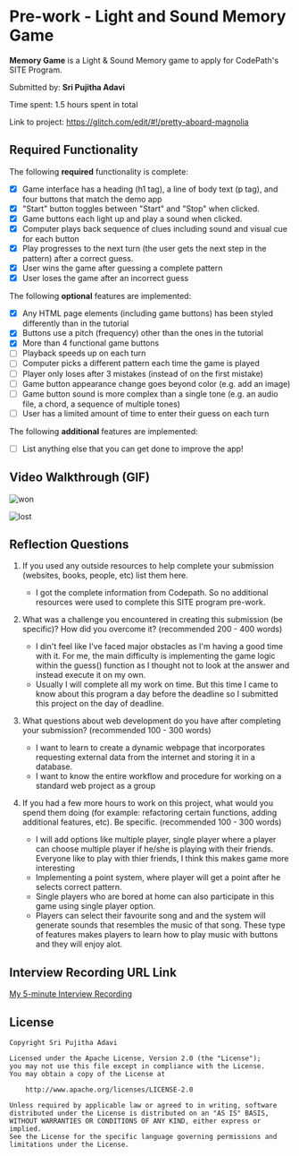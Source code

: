 # Pre-work - Light and Sound Memory Game

**Memory Game** is a Light & Sound Memory game to apply for CodePath's SITE Program. 

Submitted by: **Sri Pujitha Adavi**

Time spent: 1.5 hours spent in total

Link to project: https://glitch.com/edit/#!/pretty-aboard-magnolia

## Required Functionality

The following **required** functionality is complete:

* [x] Game interface has a heading (h1 tag), a line of body text (p tag), and four buttons that match the demo app
* [x] "Start" button toggles between "Start" and "Stop" when clicked. 
* [x] Game buttons each light up and play a sound when clicked. 
* [x] Computer plays back sequence of clues including sound and visual cue for each button
* [x] Play progresses to the next turn (the user gets the next step in the pattern) after a correct guess. 
* [x] User wins the game after guessing a complete pattern
* [x] User loses the game after an incorrect guess

The following **optional** features are implemented:

* [x] Any HTML page elements (including game buttons) has been styled differently than in the tutorial
* [x] Buttons use a pitch (frequency) other than the ones in the tutorial
* [x] More than 4 functional game buttons
* [ ] Playback speeds up on each turn
* [ ] Computer picks a different pattern each time the game is played
* [ ] Player only loses after 3 mistakes (instead of on the first mistake)
* [ ] Game button appearance change goes beyond color (e.g. add an image)
* [ ] Game button sound is more complex than a single tone (e.g. an audio file, a chord, a sequence of multiple tones)
* [ ] User has a limited amount of time to enter their guess on each turn

The following **additional** features are implemented:

- [ ] List anything else that you can get done to improve the app!

## Video Walkthrough (GIF)

![won](https://user-images.githubusercontent.com/24896236/164786471-f22fe784-2ab1-483a-94a3-7d7e471daea8.gif)

![lost](https://user-images.githubusercontent.com/24896236/164788483-35d03611-43bd-4cad-8ac4-77fa353f63cf.gif)

## Reflection Questions
1. If you used any outside resources to help complete your submission (websites, books, people, etc) list them here. 
    * I got the complete information from  Codepath. So no additional resources were used to complete this SITE program pre-work.

2. What was a challenge you encountered in creating this submission (be specific)? How did you overcome it? (recommended 200 - 400 words) 
    * I din't feel like I've faced major obstacles as I'm having a good time with it. For me, the main difficulty is implementing the game logic within the guess() function as I thought not to look at the answer and instead execute it on my own.
    * Usually I will complete all my work on time. But this time I came to know about this program a day before the deadline so I submitted this project on the day of deadline.

3. What questions about web development do you have after completing your submission? (recommended 100 - 300 words) 
    * I want to learn to create a dynamic webpage that incorporates requesting external data from the internet and storing it in a database.
    * I want to know the entire workflow and procedure for working on a standard web project as a group

4. If you had a few more hours to work on this project, what would you spend them doing (for example: refactoring certain functions, adding additional features, etc). Be specific. (recommended 100 - 300 words) 
    * I will add options like multiple player, single player where a player can choose multiple player if he/she is playing with their friends. Everyone like to play with thier friends, I think this makes game more interesting
    * Implementing a point system, where player will get a point after he selects correct pattern.
    * Single players who are bored at home can also participate in this game using single player option.
    * Players can select their favourite song and and the system will generate sounds that resembles the music of that song. These type of features makes players to learn how to play music with buttons and they will enjoy alot.

## Interview Recording URL Link

[My 5-minute Interview Recording](your-link-here)

## License

    Copyright Sri Pujitha Adavi

    Licensed under the Apache License, Version 2.0 (the "License");
    you may not use this file except in compliance with the License.
    You may obtain a copy of the License at

        http://www.apache.org/licenses/LICENSE-2.0

    Unless required by applicable law or agreed to in writing, software
    distributed under the License is distributed on an "AS IS" BASIS,
    WITHOUT WARRANTIES OR CONDITIONS OF ANY KIND, either express or implied.
    See the License for the specific language governing permissions and
    limitations under the License.

